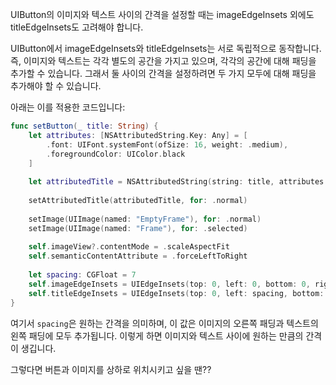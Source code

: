 UIButton의 이미지와 텍스트 사이의 간격을 설정할 때는 imageEdgeInsets 외에도 titleEdgeInsets도 고려해야 합니다.

UIButton에서 imageEdgeInsets와 titleEdgeInsets는 서로 독립적으로 동작합니다. 즉, 이미지와 텍스트는 각각 별도의 공간을 가지고 있으며, 각각의 공간에 대해 패딩을 추가할 수 있습니다. 그래서 둘 사이의 간격을 설정하려면 두 가지 모두에 대해 패딩을 추가해야 할 수 있습니다.

아래는 이를 적용한 코드입니다:

```swift
func setButton(_ title: String) {
    let attributes: [NSAttributedString.Key: Any] = [
        .font: UIFont.systemFont(ofSize: 16, weight: .medium),
        .foregroundColor: UIColor.black
    ]
    
    let attributedTitle = NSAttributedString(string: title, attributes: attributes)
    
    setAttributedTitle(attributedTitle, for: .normal)
    
    setImage(UIImage(named: "EmptyFrame"), for: .normal)
    setImage(UIImage(named: "Frame"), for: .selected)
    
    self.imageView?.contentMode = .scaleAspectFit
    self.semanticContentAttribute = .forceLeftToRight
    
    let spacing: CGFloat = 7
    self.imageEdgeInsets = UIEdgeInsets(top: 0, left: 0, bottom: 0, right: spacing)
    self.titleEdgeInsets = UIEdgeInsets(top: 0, left: spacing, bottom: 0, right: 0)
}
```

여기서 `spacing`은 원하는 간격을 의미하며, 이 값은 이미지의 오른쪽 패딩과 텍스트의 왼쪽 패딩에 모두 추가됩니다. 이렇게 하면 이미지와 텍스트 사이에 원하는 만큼의 간격이 생깁니다.

그렇다면 버튼과 이미지를 상하로 위치시키고 싶을 땐?? 